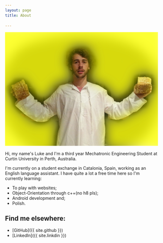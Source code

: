 ```yaml
---
layout: page
title: About

---
```


![A portrait of myself](/assets/goodv2.jpg)

Hi, my name's Luke and I'm a third year Mechatronic Engineering Student at Curtin University in Perth, Australia.

I'm currently on a student exchange in Catalonia, Spain, working as an English language assistant. I have quite a lot a free time here so I'm currently learning:

* To play with websites;
* Object-Orientation through c++(no h8 pls);
* Android development and;
* Polish.

<!-- This section will hopefully one day contain a more complete description of my achievements but for now I'll stick to some social media profiles
 so if you want to get in touch let me know through here: -->

## Find me elsewhere:

* [GitHub]({{ site.github }})
* [LinkedIn]({{ site.linkdin }})


